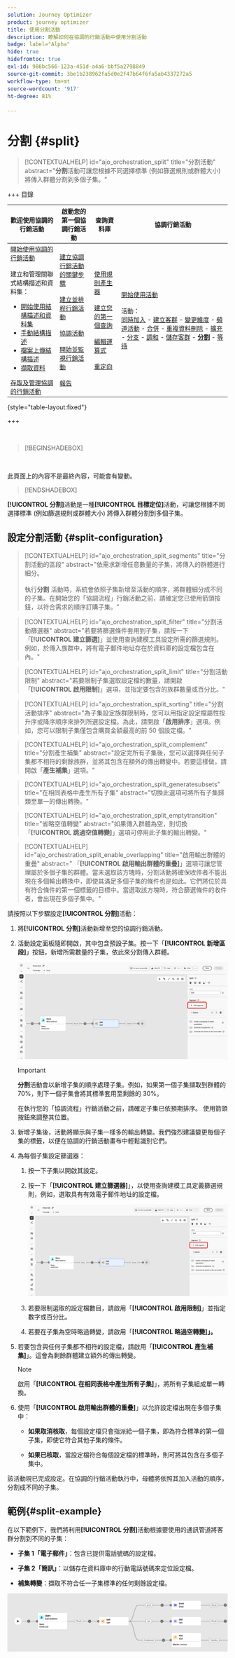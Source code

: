```yaml
---
solution: Journey Optimizer
product: journey optimizer
title: 使用分割活動
description: 瞭解如何在協調的行銷活動中使用分割活動
badge: label="Alpha"
hide: true
hidefromtoc: true
exl-id: 986bc566-123a-451d-a4a6-bbf5a2798849
source-git-commit: 3be1b238962fa5d0e2f47b64f6fa5ab4337272a5
workflow-type: tm+mt
source-wordcount: '917'
ht-degree: 81%

---
```


# 分割 {#split}

>[!CONTEXTUALHELP]
>id="ajo_orchestration_split"
>title="分割活動"
>abstract="**分割**&#x200B;活動可讓您根據不同選擇標準 (例如篩選規則或群體大小) 將傳入群體分割到多個子集。"


+++ 目錄

| 歡迎使用協調的行銷活動 | 啟動您的第一個協調行銷活動 | 查詢資料庫 | 協調行銷活動 |
|---|---|---|---|
| [開始使用協調的行銷活動](../gs-orchestrated-campaigns.md)<br/><br/>建立和管理關聯式結構描述和資料集：</br> <ul><li>[開始使用結構描述和資料集](../gs-schemas.md)</li><li>[手動結構描述](../manual-schema.md)</li><li>[檔案上傳結構描述](../file-upload-schema.md)</li><li>[擷取資料](../ingest-data.md)</li></ul>[存取及管理協調的行銷活動](../access-manage-orchestrated-campaigns.md) | [建立協調行銷活動的關鍵步驟](../gs-campaign-creation.md)<br/><br/>[建立並排程行銷活動](../create-orchestrated-campaign.md)<br/><br/>[協調活動](../orchestrate-activities.md)<br/><br/>[開始並監視行銷活動](../start-monitor-campaigns.md)<br/><br/>[報告](../reporting-campaigns.md) | [使用規則產生器](../orchestrated-rule-builder.md)<br/><br/>[建立您的第一個查詢](../build-query.md)<br/><br/>[編輯運算式](../edit-expressions.md)<br/><br/>[重定向](../retarget.md) | [開始使用活動](about-activities.md)<br/><br/>活動：<br/>[同時加入](and-join.md) - [建立客群](build-audience.md) - [變更維度](change-dimension.md) - [頻道活動](channels.md) - [合併](combine.md) - [重複資料刪除](deduplication.md) - [擴充](enrichment.md) - [分支](fork.md) - [調和](reconciliation.md) - [儲存客群](save-audience.md) - <b>[分割](split.md)</b> - [等待](wait.md) |

{style="table-layout:fixed"}

+++


<br/>

>[!BEGINSHADEBOX]

</br>

此頁面上的內容不是最終內容，可能會有變動。

>[!ENDSHADEBOX]

**[!UICONTROL 分割]**&#x200B;活動是一種&#x200B;**[!UICONTROL 目標定位]**&#x200B;活動，可讓您根據不同選擇標準 (例如篩選規則或群體大小) 將傳入群體分割到多個子集。

## 設定分割活動 {#split-configuration}

>[!CONTEXTUALHELP]
>id="ajo_orchestration_split_segments"
>title="分割活動的區段"
>abstract="依需求新增任意數量的子集，將傳入的群體進行細分。<br/></br>執行&#x200B;**分割** 活動時，系統會依照子集新增至活動的順序，將群體細分成不同的子集。在開始您的「協調流程」行銷活動之前，請確定您已使用箭頭按鈕，以符合需求的順序訂購子集。"

>[!CONTEXTUALHELP]
>id="ajo_orchestration_split_filter"
>title="分割活動篩選器"
>abstract="若要將篩選條件套用到子集，請按一下「**[!UICONTROL 建立篩選]**」並使用查詢建模工具設定所需的篩選規則。例如，於傳入族群中，將有電子郵件地址存在於資料庫的設定檔包含在內。"

>[!CONTEXTUALHELP]
>id="ajo_orchestration_split_limit"
>title="分割活動限制"
>abstract="若要限制子集選取設定檔的數量，請開啟「**[!UICONTROL 啟用限制]**」選項，並指定要包含的族群數量或百分比。"

>[!CONTEXTUALHELP]
>id="ajo_orchestration_split_sorting"
>title="分割活動排序"
>abstract="為子集設定族群限制時，您可以用指定設定檔屬性按升序或降序順序來排列所選設定檔。為此，請開啟「**啟用排序**」選項。例如，您可以限制子集僅包含購買金額最高的前 50 個設定檔。"

>[!CONTEXTUALHELP]
>id="ajo_orchestration_split_complement"
>title="分割產生補集"
>abstract="設定完所有子集後，您可以選擇與任何子集都不相符的剩餘族群，並將其包含在額外的傳出轉變中。若要這樣做，請開啟「**產生補集**」選項。"

>[!CONTEXTUALHELP]
>id="ajo_orchestration_split_generatesubsets"
>title="在相同表格中產生所有子集"
>abstract="切換此選項可將所有子集歸類至單一的傳出轉換。"

>[!CONTEXTUALHELP]
>id="ajo_orchestration_split_emptytransition"
>title="省略空值轉變"
>abstract="如果傳入群體為空，則切換「**[!UICONTROL 跳過空值轉變]**」選項可停用此子集的輸出轉變。"

>[!CONTEXTUALHELP]
>id="ajo_orchestration_split_enable_overlapping"
>title="啟用輸出群體的重疊"
>abstract=" 「**[!UICONTROL 啟用輸出群體的重疊]**」選項可讓您管理屬於多個子集的群體。當未選取該方塊時，分割活動將確保收件者不能出現在多個輸出轉換中，即使其滿足多個子集的條件也是如此。它們將位於具有符合條件的第一個標籤的目標中。當選取該方塊時，符合篩選條件的收件者，會出現在多個子集中。"

請按照以下步驟設定&#x200B;**[!UICONTROL 分割]**&#x200B;活動：

1. 將&#x200B;**[!UICONTROL 分割]**&#x200B;活動新增至您的協調行銷活動。

1. 活動設定面板隨即開啟，其中包含預設子集。按一下「**[!UICONTROL 新增區段]**」按鈕，新增所需數量的子集，依此來分割傳入群體。

   ![](../assets/orchestrated-split-1.png)

   >[!IMPORTANT]
   >
   >**分割**&#x200B;活動會以新增子集的順序處理子集。例如，如果第一個子集擷取到群體的70%，則下一個子集會將其標準套用至剩餘的 30%。
   >
   >在執行您的「協調流程」行銷活動之前，請確定子集已依預期排序。 使用箭頭按鈕來調整其位置。

1. 新增子集後，活動將顯示與子集一樣多的輸出轉變。我們強烈建議變更每個子集的標籤，以便在協調的行銷活動畫布中輕鬆識別它們。

1. 為每個子集設定篩選器：

   1. 按一下子集以開啟其設定。

   1. 按一下「**[!UICONTROL 建立篩選器]**」，以使用查詢建模工具定義篩選規則，例如，選取具有有效電子郵件地址的設定檔。

      ![](../assets/orchestrated-split-1.png)

   1. 若要限制選取的設定檔數目，請啟用「**[!UICONTROL 啟用限制]**」並指定數字或百分比。

   1. 若要在子集為空時略過轉變，請啟用「**[!UICONTROL 略過空轉變]」。**

1. 若要包含與任何子集都不相符的設定檔，請啟用「**[!UICONTROL 產生補集]**」。這會為剩餘群體建立額外的傳出轉變。

   >[!NOTE]
   >
   >啟用「**[!UICONTROL 在相同表格中產生所有子集]**」，將所有子集組成單一轉換。

1. 使用「**[!UICONTROL 啟用輸出群體的重疊]**」以允許設定檔出現在多個子集中：

   * **如果取消核取**，每個設定檔只會指派給一個子集，即為符合標準的第一個子集，即使它符合其他子集的條件。

   * **如果已核取**，當設定檔符合每個設定檔的標準時，則可將其包含在多個子集中。

該活動現已完成設定。在協調的行銷活動執行中，母體將依照其加入活動的順序，分割成不同的子集。

## 範例{#split-example}

在以下範例下，我們將利用&#x200B;**[!UICONTROL 分割]**&#x200B;活動根據要使用的通訊管道將客群分割到不同的子集：

* **子集 1「電子郵件」**：包含已提供電話號碼的設定檔。

* **子集 2「簡訊」**：以儲存在資料庫中的行動電話號碼來定位設定檔。

* **補集轉變**：擷取不符合任一子集標準的任何剩餘設定檔。

![](../assets/orchestrated-split-3.png)
